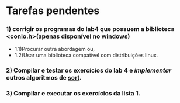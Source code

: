 # Tarefas pendentes


### 1) corrigir os programas do lab4 que possuem a biblioteca <conio.h>(apenas disponível no windows)
  * 1.1)Procurar outra abordagem ou,
  * 1.2)Usar uma biblioteca compatível com distribuições linux.

### 2) Compilar e testar os exercícios do lab 4 e *implementar* outros algoritmos de [sort](https://medium.com/karuna-sehgal/an-introduction-to-sorting-algorithms-de054c62176f).

### 3) Compilar e executar os exercícios da lista 1.
